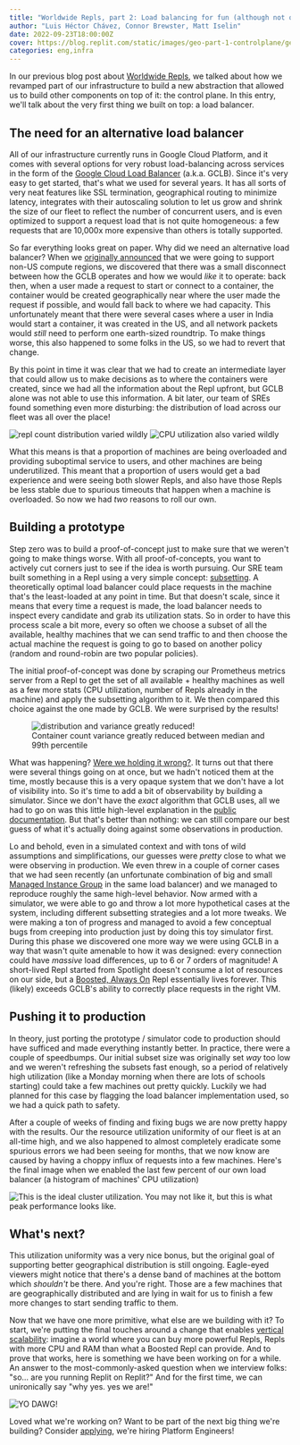 ```yaml
---
title: "Worldwide Repls, part 2: Load balancing for fun (although not quite profit)"
author: "Luis Héctor Chávez, Connor Brewster, Matt Iselin"
date: 2022-09-23T18:00:00Z
cover: https://blog.replit.com/static/images/geo-part-1-controlplane/geo-latencies.png
categories: eng,infra
---
```


In our previous blog post about [Worldwide Repls](https://blog.replit.com/geo-part-1-controlplane), we talked about how we revamped part of our infrastructure to build a new abstraction that allowed us to build other components on top of it: the control plane. In this entry, we'll talk about the very first thing we built on top: a load balancer.

## The need for an alternative load balancer

All of our infrastructure currently runs in Google Cloud Platform, and it comes with several options for very robust load-balancing across services in the form of the [Google Cloud Load Balancer](https://cloud.google.com/load-balancing) (a.k.a. GCLB). Since it's very easy to get started, that's what we used for several years. It has all sorts of very neat features like SSL termination, geographical routing to minimize latency, integrates with their autoscaling solution to let us grow and shrink the size of our fleet to reflect the number of concurrent users, and is even optimized to support a request load that is not quite homogeneous: a few requests that are 10,000x more expensive than others is totally supported.

So far everything looks great on paper. Why did we need an alternative load balancer? When we [originally announced](https://blog.replit.com/global) that we were going to support non-US compute regions, we discovered that there was a small disconnect between how the GCLB operates and how we would _like_ it to operate: back then, when a user made a request to start or connect to a container, the container would be created geographically near where the user made the request if possible, and would fall back to where we had capacity. This unfortunately meant that there were several cases where a user in India would start a container, it was created in the US, and all network packets would _still_ need to perform one earth-sized roundtrip. To make things worse, this also happened to some folks in the US, so we had to revert that change.

By this point in time it was clear that we had to create an intermediate layer that could allow us to make decisions as to where the containers were created, since we had all the information about the Repl upfront, but GCLB alone was not able to use this information. A bit later, our team of SREs found something even more disturbing: the distribution of load across our fleet was all over the place!

![](https://blog.replit.com/images/geo-part-2-loadbalancing/gclb-global-hosting-count-histo.png "repl count distribution varied wildly")
![](https://blog.replit.com/images/geo-part-2-loadbalancing/gclb-hacker-hosting-heatmap.png "CPU utilization also varied wildly")

What this means is that a proportion of machines are being overloaded and providing suboptimal service to users, and other machines are being underutilized. This meant that a proportion of users would get a bad experience and were seeing both slower Repls, and also have those Repls be less stable due to spurious timeouts that happen when a machine is overloaded. So now we had _two_ reasons to roll our own.

## Building a prototype

Step zero was to build a proof-of-concept just to make sure that we weren't going to make things worse. With all proof-of-concepts, you want to actively cut corners just to see if the idea is worth pursuing. Our SRE team built something in a Repl using a very simple concept: [subsetting](https://sre.google/sre-book/load-balancing-datacenter/#limiting-the-connections-pool-with-subsetting-K7slUv). A theoretically optimal load balancer could place requests in the machine that's the least-loaded at any point in time. But that doesn't scale, since it means that every time a request is made, the load balancer needs to inspect every candidate and grab its utilization stats. So in order to have this process scale a bit more, every so often we choose a subset of all the available, healthy machines that we can send traffic to and then choose the actual machine the request is going to go to based on another policy (random and round-robin are two popular policies).

The initial proof-of-concept was done by scraping our Prometheus metrics server from a Repl to get the set of all available + healthy machines as well as a few more stats (CPU utilization, number of Repls already in the machine) and apply the subsetting algorithm to it. We then compared this choice against the one made by GCLB. We were surprised by the results!

<figure>
  <image src="https://blog.replit.com/images/geo-part-2-loadbalancing/gclb-global-hosting-improved.png" alt="distribution and variance greatly reduced!" />
  <figcaption>Container count variance greatly reduced between median and 99th percentile</figcaption>
</figure>

What was happening? [Were we holding it wrong?](https://uxdesign.cc/youre-holding-it-wrong-how-to-blame-the-user-6ebfd36f5664). It turns out that there were several things going on at once, but we hadn't noticed them at the time, mostly because this is a very opaque system that we don't have a lot of visibility into. So it's time to add a bit of observability by building a simulator. Since we don't have the _exact_ algorithm that GCLB uses, all we had to go on was this little high-level explanation in the [public documentation](https://cloud.google.com/load-balancing/docs/https#classic-global-td). But that's better than nothing: we can still compare our best guess of what it's actually doing against some observations in production.

Lo and behold, even in a simulated context and with tons of wild assumptions and simplifications, our guesses were _pretty_ close to what we were observing in production. We even threw in a couple of corner cases that we had seen recently (an unfortunate combination of big and small [Managed Instance Group](https://cloud.google.com/compute/docs/instance-groups) in the same load balancer) and we managed to reproduce roughly the same high-level behavior. Now armed with a simulator, we were able to go and throw a lot more hypothetical cases at the system, including different subsetting strategies and a lot more tweaks. We were making a ton of progress and managed to avoid a few conceptual bugs from creeping into production just by doing this toy simulator first. During this phase we discovered one more way we were using GCLB in a way that wasn't quite amenable to how it was designed: every connection could have _massive_ load differences, up to 6 or 7 orders of magnitude! A short-lived Repl started from Spotlight doesn't consume a lot of resources on our side, but a [Boosted, Always On](https://replit.com/pricing) Repl essentially lives forever. This (likely) exceeds GCLB's ability to correctly place requests in the right VM.

## Pushing it to production

In theory, just porting the prototype / simulator code to production should have sufficed and made everything instantly better. In practice, there were a couple of speedbumps. Our initial subset size was originally set _way_ too low and we weren't refreshing the subsets fast enough, so a period of relatively high utilization (like a Monday morning when there are lots of schools starting) could take a few machines out pretty quickly. Luckily we had planned for this case by flagging the load balancer implementation used, so we had a quick path to safety.

After a couple of weeks of finding and fixing bugs we are now pretty happy with the results. Our the resource utilization uniformity of our fleet is at an all-time high, and we also happened to almost completely eradicate some spurious errors we had been seeing for months, that we now know are caused by having a choppy influx of requests into a few machines. Here's the final image when we enabled the last few percent of our own load balancer (a histogram of machines' CPU utilization)

![](https://blog.replit.com/images/geo-part-2-loadbalancing/try-to-guess-when-we-enabled-the-thing.png "This is the ideal cluster utilization. You may not like it, but this is what peak performance looks like.")

## What's next?

This utilization uniformity was a very nice bonus, but the original goal of supporting better geographical distribution is still ongoing. Eagle-eyed viewers might notice that there's a dense band of machines at the bottom which _shouldn't_ be there. And you're right. Those are a few machines that are geographically distributed and are lying in wait for us to finish a few more changes to start sending traffic to them.

Now that we have one more primitive, what else are we building with it? To start, we're putting the final touches around a change that enables [vertical scalability](https://www.cloudzero.com/blog/horizontal-vs-vertical-scaling): imagine a world where you can buy more powerful Repls, Repls with more CPU and RAM than what a Boosted Repl can provide. And to prove that works, here is something we have been working on for a while. An answer to the most-commonly-asked question when we interview folks: "so... are you running Replit on Replit?" And for the first time, we can unironically say "why yes. yes we are!"

![](https://blog.replit.com/images/geo-part-2-loadbalancing/replit-on-replit.png "YO DAWG!")

Loved what we're working on? Want to be part of the next big thing we're building? Consider [applying](https://replit.com/site/careers), we're hiring Platform Engineers!